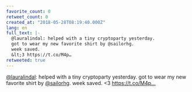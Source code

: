 ```yaml
---
favorite_count: 0
retweet_count: 0
created_at: "2018-05-28T08:19:40.000Z"
lang: en
full_text: |-
  @lauralindal: helped with a tiny cryptoparty yesterday. 
  got to wear my new favorite shirt by @sailorhg.
  week saved.
  &lt;3 https://t.co/M4p…
retweeted: true
---
```


[@lauralindal](https://twitter.com/lauralindal): helped with a tiny cryptoparty
yesterday. got to wear my new favorite shirt by
[@sailorhg](https://twitter.com/sailorhg). week saved. &lt;3 https://t.co/M4p…
